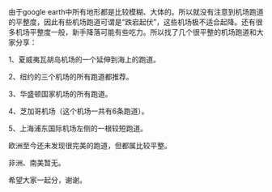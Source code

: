 由于google earth中所有地形都是比较模糊、大体的。所以就没有注意到机场跑道的平整度，因此有些机场跑道可谓是“跌宕起伏”，这些机场极不适合起降。还有很多机场平整度一般，新手降落可能有些吃力。所以找了几个很平整的机场跑道和大家分享：

1、夏威夷瓦胡岛机场的一个延伸到海上的跑道。

2、纽约的三个机场的所有跑道都推荐。

3、华盛顿国家机场的所有跑道。

4、芝加哥机场（这个机场一共有6条跑道）。

5、上海浦东国际机场左侧的一根较短跑道。

欧洲至今还未发现很完美的跑道，但都属比较平整。

非洲、南美暂无。

希望大家一起分，谢谢。
